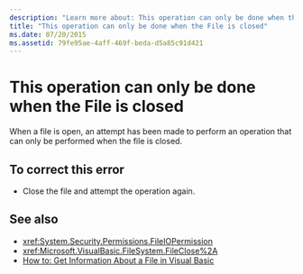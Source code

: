 ```yaml
---
description: "Learn more about: This operation can only be done when the File is closed"
title: "This operation can only be done when the File is closed"
ms.date: 07/20/2015
ms.assetid: 79fe95ae-4aff-469f-beda-d5a85c91d421
---
```

# This operation can only be done when the File is closed

When a file is open, an attempt has been made to perform an operation that can only be performed when the file is closed.  
  
## To correct this error  
  
- Close the file and attempt the operation again.  
  
## See also

- <xref:System.Security.Permissions.FileIOPermission>
- <xref:Microsoft.VisualBasic.FileSystem.FileClose%2A>
- [How to: Get Information About a File in Visual Basic](/previous-versions/visualstudio/visual-studio-2010/abtzf6f7(v=vs.100))
